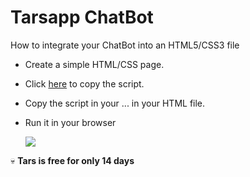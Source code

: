 ﻿
# Tarsapp ChatBot

How to integrate your ChatBot into an HTML5/CSS3 file


- Create a simple HTML/CSS page.
- Click [here](https://help.hellotars.com/en/articles/1001447-adding-bot-widget-on-your-site) to copy the script.
- Copy the script in your <body>...<body/> in your HTML file.
- Run it in your browser
  
  
  ![](https://myoctocat.com/assets/images/base-octocat.svg)

:skull: **Tars is free for only 14 days**









